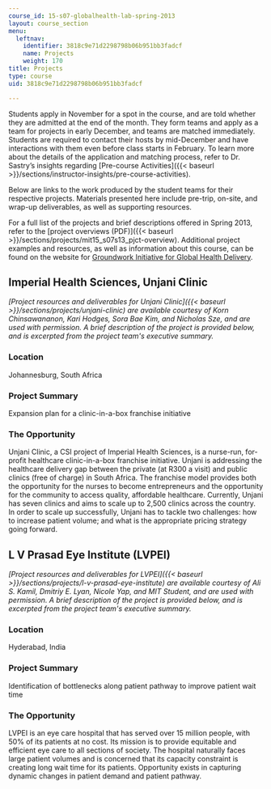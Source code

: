 ```yaml
---
course_id: 15-s07-globalhealth-lab-spring-2013
layout: course_section
menu:
  leftnav:
    identifier: 3818c9e71d2298798b06b951bb3fadcf
    name: Projects
    weight: 170
title: Projects
type: course
uid: 3818c9e71d2298798b06b951bb3fadcf

---
```


Students apply in November for a spot in the course, and are told whether they are admitted at the end of the month. They form teams and apply as a team for projects in early December, and teams are matched immediately. Students are required to contact their hosts by mid-December and have interactions with them even before class starts in February. To learn more about the details of the application and matching process, refer to Dr. Sastry’s insights regarding [Pre-course Activities]({{< baseurl >}}/sections/instructor-insights/pre-course-activities).

Below are links to the work produced by the student teams for their respective projects. Materials presented here include pre-trip, on-site, and wrap-up deliverables, as well as supporting resources.

For a full list of the projects and brief descriptions offered in Spring 2013, refer to the [project overviews (PDF)]({{< baseurl >}}/sections/projects/mit15_s07s13_pjct-overview). Additional project examples and resources, as well as information about this course, can be found on the website for [Groundwork Initiative for Global Health Delivery](http://groundwork.mit.edu/).

Imperial Health Sciences, Unjani Clinic
---------------------------------------

_[Project resources and deliverables for Unjani Clinic]({{< baseurl >}}/sections/projects/unjani-clinic) are available courtesy of Korn Chinsawananon, Kari Hodges, Sora Bae Kim, and Nicholas Sze, and are used with permission._ _A brief description of the project is provided below, and is excerpted from the project team's executive summary._

### Location

Johannesburg, South Africa

### Project Summary

Expansion plan for a clinic-in-a-box franchise initiative

### The Opportunity

Unjani Clinic, a CSI project of Imperial Health Sciences, is a nurse-run, for-profit healthcare clinic-in-a-box franchise initiative. Unjani is addressing the healthcare delivery gap between the private (at R300 a visit) and public clinics (free of charge) in South Africa. The franchise model provides both the opportunity for the nurses to become entrepreneurs and the opportunity for the community to access quality, affordable healthcare. Currently, Unjani has seven clinics and aims to scale up to 2,500 clinics across the country. In order to scale up successfully, Unjani has to tackle two challenges: how to increase patient volume; and what is the appropriate pricing strategy going forward.

L V Prasad Eye Institute (LVPEI)
--------------------------------

_[Project resources and deliverables for LVPEI]({{< baseurl >}}/sections/projects/l-v-prasad-eye-institute) are available courtesy of Ali S. Kamil, Dmitriy E. Lyan, Nicole Yap, and MIT Student, and are used with permission. A brief description of the project is provided below, and is excerpted from the project team's executive summary._

### Location

Hyderabad, India

### Project Summary

Identification of bottlenecks along patient pathway to improve patient wait time

### The Opportunity

LVPEI is an eye care hospital that has served over 15 million people, with 50% of its patients at no cost. Its mission is to provide equitable and efficient eye care to all sections of society. The hospital naturally faces large patient volumes and is concerned that its capacity constraint is creating long wait time for its patients. Opportunity exists in capturing dynamic changes in patient demand and patient pathway.